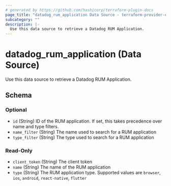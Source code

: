 ```yaml
---
# generated by https://github.com/hashicorp/terraform-plugin-docs
page_title: "datadog_rum_application Data Source - terraform-provider-datadog"
subcategory: ""
description: |-
  Use this data source to retrieve a Datadog RUM Application.
---
```


# datadog_rum_application (Data Source)

Use this data source to retrieve a Datadog RUM Application.



<!-- schema generated by tfplugindocs -->
## Schema

### Optional

- `id` (String) ID of the RUM application. If set, this takes precedence over name and type filters.
- `name_filter` (String) The name used to search for a RUM application
- `type_filter` (String) The type used to search for a RUM application

### Read-Only

- `client_token` (String) The client token
- `name` (String) The name of the RUM application
- `type` (String) The RUM application type. Supported values are `browser`, `ios`, `android`, `react-native`, `flutter`


